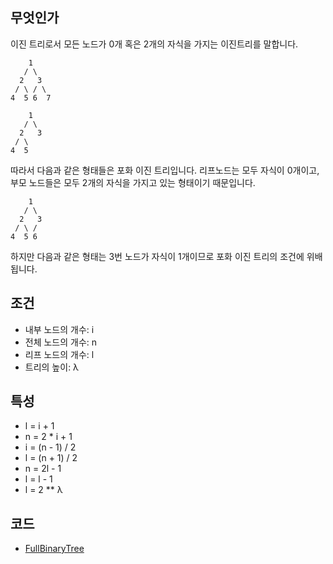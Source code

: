 ## 무엇인가
이진 트리로서 모든 노드가 0개 혹은 2개의 자식을 가지는 이진트리를 말합니다.

        1
       / \
      2   3
     / \ / \
    4  5 6  7

        1
       / \
      2   3
     / \ 
    4  5 

따라서 다음과 같은 형태들은 포화 이진 트리입니다. 리프노드는 모두 자식이 0개이고, 부모 노드들은 모두 2개의 자식을 가지고 있는 형태이기 때문입니다.

        1
       / \
      2   3
     / \ /
    4  5 6

하지만 다음과 같은 형태는 3번 노드가 자식이 1개이므로 포화 이진 트리의 조건에 위배됩니다.

## 조건
- 내부 노드의 개수: i
- 전체 노드의 개수: n
- 리프 노드의 개수: l
- 트리의 높이: λ

## 특성
- l = i + 1
- n = 2 * i + 1
- i = (n - 1) / 2
- l = (n + 1) / 2
- n = 2l - 1
- l = l - 1
- l = 2 ** λ

## 코드
- [FullBinaryTree](FullBinaryTree.java)
